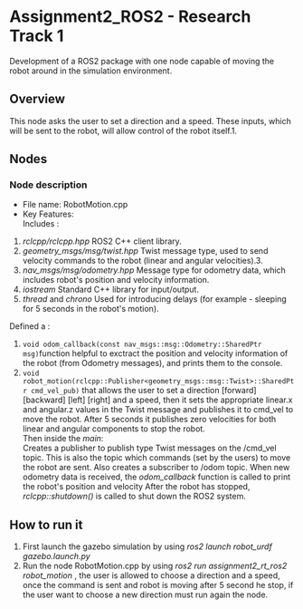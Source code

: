 # Assignment2_ROS2 - Research Track 1
Development of a ROS2 package with one node capable of moving the robot around in the simulation environment.
## Overview
This node asks the user to set a direction and a speed.  These inputs, which will be sent to the robot, will allow control of the robot itself.1.  
## Nodes
### Node description
* File name: RobotMotion.cpp
* Key Features:  
Includes :  
1.  *rclcpp/rclcpp.hpp* ROS2 C++ client library. 
2.  *geometry_msgs/msg/twist.hpp* Twist message type, used to send velocity commands to the robot (linear and angular velocities).3.
3.  *nav_msgs/msg/odometry.hpp* Message type for odometry data, which includes robot's position and velocity information.
4.  *iostream* Standard C++ library for input/output.
5.  *thread* and *chrono* Used for introducing delays (for example - sleeping for 5 seconds in the robot's motion).  


Defined a :
  1.  ```void odom_callback(const nav_msgs::msg::Odometry::SharedPtr msg)```function helpful to exctract the position and velocity information of the robot (from Odometry messages), and prints them to the console.
  2.  ```void robot_motion(rclcpp::Publisher<geometry_msgs::msg::Twist>::SharedPtr cmd_vel_pub)``` that allows the user to set a direction [forward] [backward] [left] [right] and a speed, then it sets the appropriate linear.x
and angular.z values in the Twist message and publishes it to cmd_vel to move the robot. After 5 seconds it publishes zero velocities for both linear and angular components to stop the robot.  
Then inside the *main*:  
Creates a publisher to publish type Twist messages on the /cmd_vel topic. This is also the topic which commands (set by the users) to move the robot are sent.
Also creates a subscriber to /odom topic. When new odometry data is received, the *odom_callback* function is called to print the robot's position and velocity
After the robot has stopped, *rclcpp::shutdown()* is called to shut down the ROS2 system.


## How to run it
1. First launch the gazebo simulation by using *ros2 launch robot_urdf gazebo.launch.py*
2. Run the node RobotMotion.cpp by using *ros2 run assignment2_rt_ros2 robot_motion* , the user is allowed to choose a direction and a speed, once the command is sent and robot
is moving after 5 second he stop, if the user want to choose a new direction must run again the node.
